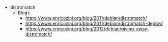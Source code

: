 - distromatch
  * Blogs
    + <https://www.enricozini.org/blog/2011/debian/distromatch/>
    + <https://www.enricozini.org/blog/2011/debian/distromatch-deploy/>
    + <https://www.enricozini.org/blog/2012/debian/giving-away-distromatch/>
